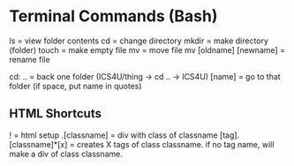 # Terminal Commands (Bash)

ls = view folder contents
cd = change directory
mkdir = make directory (folder)
touch = make empty file
mv = move file
mv \[oldname] \[newname] = rename file

cd:
.. = back one folder (ICS4U/thing -> cd .. -> ICS4U)
\[name] = go to that folder (if space, put name in quotes)

## HTML Shortcuts
! = html setup
.\[classname] = div with class of classname
\[tag].\[classname]*\[x] = creates X tags of class classname. if no tag name, will make a div of class classname.